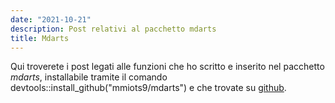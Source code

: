```yaml
---
date: "2021-10-21"
description: Post relativi al pacchetto mdarts
title: Mdarts
---
```


Qui troverete i post legati alle funzioni che ho scritto e inserito nel pacchetto *mdarts*, installabile tramite il comando devtools::install_github("mmiots9/mdarts") e che trovate su <a href="https://github.com/mmiots9/mdarts" target="_blank">github</a>.
